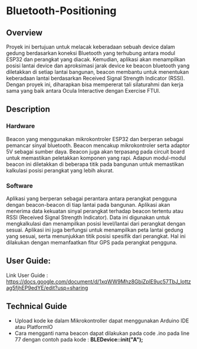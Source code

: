 # Bluetooth-Positioning

## Overview

Proyek ini bertujuan untuk melacak keberadaan sebuah device dalam gedung berdasarkan koneksi Bluetooth yang terhubung antara modul ESP32 dan perangkat yang diacak. Kemudian, aplikasi akan menampilkan posisi lantai device dan aproksimasi jarak device ke beacon bluetooth yang diletakkan di setiap lantai bangunan, beacon membantu untuk menentukan keberadaan lantai berdasarkan Received Signal Strength Indicator (RSSI). Dengan proyek ini, diharapkan bisa mempererat tali silaturahmi dan kerja sama yang baik antara Ocula Interactive dengan Exercise FTUI. 

## Description

### Hardware

Beacon yang menggunakan mikrokontroler ESP32 dan berperan sebagai pemancar sinyal bluetooth. Beacon mencakup mikrokontroler serta adaptor 5V sebagai sumber daya. Beacon juga akan terpasang pada circuit board untuk memastikan peletakkan komponen yang rapi. Adapun modul-modul beacon ini diletakkan di beberapa titik pada bangunan untuk memastikan kalkulasi posisi perangkat yang lebih akurat. 

### Software

Aplikasi yang berperan sebagai perantara antara perangkat pengguna dengan beacon-beacon di tiap lantai pada bangunan. Aplikasi akan menerima data kekuatan sinyal perangkat terhadap beacon tertentu atau RSSI (Received Signal Strength Indicator). Data ini digunakan untuk mengkalkulasi dan menampilkan posisi level/lantai dari perangkat dengan sesuai. Aplikasi ini juga berfungsi untuk menampilkan peta lantai gedung yang sesuai, serta menunjukkan titik posisi spesifik dari perangkat. Hal ini dilakukan dengan memanfaatkan fitur GPS pada perangkat pengguna.

## User Guide:
Link User Guide : https://docs.google.com/document/d/1xqWW9Mhz8GbiZplE9uc57TbJ_lottzag5fjhEP9edYE/edit?usp=sharing

## Technical Guide
- Upload kode ke dalam Mikrokontroller dapat menggunakan Arduino IDE atau PlatformIO
- Cara mengganti nama beacon dapat dilakukan pada code .ino pada line 77 dengan contoh pada kode : **BLEDevice::init("A");**
